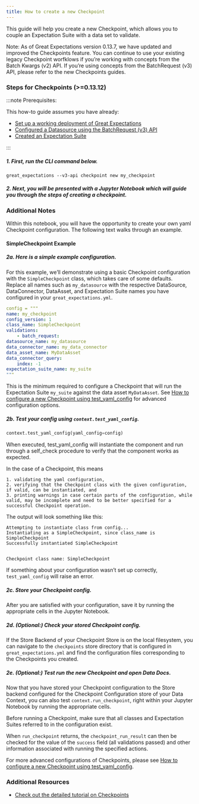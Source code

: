 ```yaml
---
title: How to create a new Checkpoint
---
```


This guide will help you create a new Checkpoint, which allows you to couple an Expectation Suite with a data set to validate.

Note: As of Great Expectations version 0.13.7, we have updated and improved the Checkpoints feature. You can continue to use your existing legacy Checkpoint worfklows if you’re working with concepts from the Batch Kwargs (v2) API. If you’re using concepts from the BatchRequest (v3) API, please refer to the new Checkpoints guides.

### Steps for Checkpoints (>=0.13.12)

:::note Prerequisites: 

This how-to guide assumes you have already:

* [Set up a working deployment of Great Expectations](/docs/tutorials/getting-started/intro)
* [Configured a Datasource using the BatchRequest (v3) API](/docs/tutorials/getting-started/connect-to-data)
* [Created an Expectation Suite](/docs/tutorials/getting-started/create-your-first-expectations)

:::

##### 1. First, run the CLI command below.

````console
great_expectations --v3-api checkpoint new my_checkpoint
````

##### 2.  Next, you will be presented with a Jupyter Notebook which will guide you through the steps of creating a checkpoint.

### Additional Notes

Within this notebook, you will have the opportunity to create your own yaml Checkpoint configuration. The following text walks through an example.

#### SimpleCheckpoint Example

##### 2a. Here is a simple example configuration. 

For this example, we’ll demonstrate using a basic Checkpoint configuration with the `SimpleCheckpoint` class, which takes care of some defaults. Replace all names such as `my_datasource` with the respective DataSource, DataConnector, DataAsset, and Expectation Suite names you have configured in your `great_expectations.yml`.

````yaml
config = """
name: my_checkpoint
config_version: 1
class_name: SimpleCheckpoint
validations:
	- batch_request:
datasource_name: my_datasource
data_connector_name: my_data_connector
data_asset_name: MyDataAsset
data_connector_query:
	index: -1
expectation_suite_name: my_suite
"""
````

This is the minimum required to configure a Checkpoint that will run the Expectation Suite `my_suite` against the data asset `MyDataAsset`. See [How to configure a new Checkpoint using test_yaml_config](/docs/guides/validation/checkpoints/how-to-configure-a-new-checkpoint-using-test_yaml_config) for advanced configuration options.

##### 2b. Test your config using `context.test_yaml_config`.

````python
context.test_yaml_config(yaml_config=config)
````

When executed, test_yaml_config will instantiate the component and run through a self_check procedure to verify that the component works as expected.

In the case of a Checkpoint, this means

	1. validating the yaml configuration,
	2. verifying that the Checkpoint class with the given configuration, if valid, can be instantiated, and
	3. printing warnings in case certain parts of the configuration, while valid, may be incomplete and need to be better specified for a successful Checkpoint operation.

The output will look something like this:

````console
Attempting to instantiate class from config...
Instantiating as a SimpleCheckpoint, since class_name is SimpleCheckpoint
Successfully instantiated SimpleCheckpoint


Checkpoint class name: SimpleCheckpoint
````

If something about your configuration wasn’t set up correctly, `test_yaml_config` will raise an error.

##### 2c. Store your Checkpoint config.

After you are satisfied with your configuration, save it by running the appropriate cells in the Jupyter Notebook.

##### 2d. (Optional:) Check your stored Checkpoint config.

If the Store Backend of your Checkpoint Store is on the local filesystem, you can navigate to the `checkpoints` store directory that is configured in `great_expectations.yml` and find the configuration files corresponding to the Checkpoints you created.

##### 2e. (Optional:) Test run the new Checkpoint and open Data Docs.

Now that you have stored your Checkpoint configuration to the Store backend configured for the Checkpoint Configuration store of your Data Context, you can also test `context.run_checkpoint`, right within your Jupyter Notebook by running the appropriate cells.

Before running a Checkpoint, make sure that all classes and Expectation Suites referred to in the configuration exist.

When `run_checkpoint` returns, the `checkpoint_run_result` can then be checked for the value of the `success` field (all validations passed) and other information associated with running the specified actions.

For more advanced configurations of Checkpoints, please see [How to configure a new Checkpoint using test_yaml_config](/docs/guides/validation/checkpoints/how-to-configure-a-new-checkpoint-using-test_yaml_config).

### Additional Resources

* [Check out the detailed tutorial on Checkpoints](/docs/guides/validation/checkpoints/how-to-create-a-new-checkpoint)
